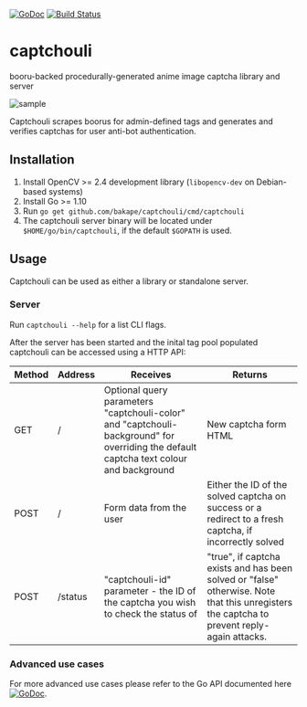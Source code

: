 [![GoDoc](https://godoc.org/github.com/bakape/captchouli?status.svg)](https://godoc.org/github.com/bakape/captchouli)
[![Build Status](https://travis-ci.org/bakape/captchouli.svg?branch=master)](https://travis-ci.org/bakape/captchouli)

# captchouli
booru-backed procedurally-generated anime image captcha library and server

![sample](https://github.com/bakape/captchouli/raw/master/assets/sample.png)

Captchouli scrapes boorus for admin-defined tags and generates and verifies captchas for user anti-bot authentication.

## Installation

1. Install OpenCV >= 2.4 development library (`libopencv-dev` on Debian-based systems)
2. Install Go >= 1.10
3. Run `go get github.com/bakape/captchouli/cmd/captchouli`
4. The captchouli server binary will be located under `$HOME/go/bin/captchouli`, if the default `$GOPATH` is used.

## Usage

Captchouli can be used as either a library or standalone server.

### Server

Run `captchouli --help` for a list CLI flags.

After the server has been started and the inital tag pool populated captchouli can be accessed using a HTTP API:

| Method | Address | Receives                                                                                                                               | Returns                                                                                                                                    |
|--------|---------|----------------------------------------------------------------------------------------------------------------------------------------|--------------------------------------------------------------------------------------------------------------------------------------------|
| GET    | /       | Optional query parameters "captchouli-color" and "captchouli-background" for overriding the default captcha text colour and background | New captcha form HTML                                                                                                                      |
| POST   | /       | Form data from the user                                                                                                                | Either the ID of the solved captcha on success or a redirect to a fresh captcha, if incorrectly solved                                     |
| POST   | /status | "captchouli-id" parameter - the ID of the captcha you wish to check the status of                                                      | "true", if captcha exists and has been solved or "false" otherwise. Note that this unregisters the captcha to prevent reply-again attacks. |


### Advanced use cases

For more advanced use cases please refer to the Go API documented here [![GoDoc](https://godoc.org/github.com/bakape/captchouli?status.svg)](https://godoc.org/github.com/bakape/captchouli).

